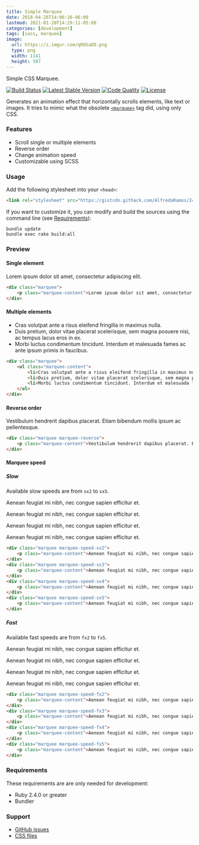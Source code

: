 ```yaml
---
title: Simple Marquee
date: 2018-04-26T14:06:16-06:00
lastmod: 2021-01-20T14:29:11-05:00
categories: [development]
tags: [sass, marquee]
image:
  url: https://i.imgur.com/qROSaDD.png
  type: png
  width: 1141
  height: 587
---
```

Simple CSS Marquee.

[![Build Status](https://img.shields.io/github/workflow/status/AlfredoRamos/simple-marquee/GitHub%20Actions%20CI?style=flat-square)](https://github.com/AlfredoRamos/simple-marquee/actions)
[![Latest Stable Version](https://img.shields.io/github/tag/AlfredoRamos/simple-marquee.svg?style=flat-square&label=stable)](https://github.com/AlfredoRamos/simple-marquee/releases)
[![Code Quality](https://img.shields.io/codacy/grade/63fcd59694174ec88466aff031a8868b.svg?style=flat-square)](https://app.codacy.com/manual/AlfredoRamos/simple-marquee/dashboard)
[![License](https://img.shields.io/github/license/AlfredoRamos/simple-marquee.svg?style=flat-square)](https://raw.githubusercontent.com/AlfredoRamos/simple-marquee/master/LICENSE)

Generates an animation effect that horizontally scrolls elements, like text or images. It tries to mimic what the obsolete [`<marquee>`](https://developer.mozilla.org/en-US/docs/Web/HTML/Element/marquee) tag did, using only CSS.

<!--more-->
### Features

- Scroll single or multiple elements
- Reverse order
- Change animation speed
- Customizable using SCSS

### Usage

Add the following stylesheet into your `<head>`:

```html
<link rel="stylesheet" src="https://gistcdn.githack.com/AlfredoRamos/241ebc49763fd6d8d805878e29b9c804/raw/f09b2f37fd72e5a467751cd38c91ce37a3a29e10/marquee.min.css" integrity="sha384-ECRKWCMB2qBwzuBeswCnbFX/P6kUKtMxQXk9PkbsLPQGAtgAyIoH8LRchuTJws+c" crossorigin="anonymous">
```

If you want to customize it, you can modify and build the sources using the command line (see [Requirements](#requirements)):

```shell
bundle update
bundle exec rake build:all
```

### Preview

#### Single element
<div class="marquee">
	<p class="marquee-content">Lorem ipsum dolor sit amet, consectetur adipiscing elit.</p>
</div>

```html
<div class="marquee">
	<p class="marquee-content">Lorem ipsum dolor sit amet, consectetur adipiscing elit.</p>
</div>
```

#### Multiple elements
<div class="marquee">
	<ul class="marquee-content">
		<li>Cras volutpat ante a risus eleifend fringilla in maximus nulla.</li>
		<li>Duis pretium, dolor vitae placerat scelerisque, sem magna posuere nisi, ac tempus lacus eros in ex.</li>
		<li>Morbi luctus condimentum tincidunt. Interdum et malesuada fames ac ante ipsum primis in faucibus.</li>
	</ul>
</div>

```html
<div class="marquee">
	<ul class="marquee-content">
		<li>Cras volutpat ante a risus eleifend fringilla in maximus nulla.</li>
		<li>Duis pretium, dolor vitae placerat scelerisque, sem magna posuere nisi, ac tempus lacus eros in ex.</li>
		<li>Morbi luctus condimentum tincidunt. Interdum et malesuada fames ac ante ipsum primis in faucibus.</li>
	</ul>
</div>
```

#### Reverse order
<div class="marquee marquee-reverse">
	<p class="marquee-content">Vestibulum hendrerit dapibus placerat. Etiam bibendum mollis ipsum ac pellentesque.</p>
</div>

```html
<div class="marquee marquee-reverse">
	<p class="marquee-content">Vestibulum hendrerit dapibus placerat. Etiam bibendum mollis ipsum ac pellentesque.</p>
</div>
```

#### Marquee speed
##### Slow

Available slow speeds are from `sx2` to `sx5`.

<div class="marquee marquee-speed-sx2">
	<p class="marquee-content">Aenean feugiat mi nibh, nec congue sapien efficitur et.</p>
</div>
<div class="marquee marquee-speed-sx3">
	<p class="marquee-content">Aenean feugiat mi nibh, nec congue sapien efficitur et.</p>
</div>
<div class="marquee marquee-speed-sx4">
	<p class="marquee-content">Aenean feugiat mi nibh, nec congue sapien efficitur et.</p>
</div>
<div class="marquee marquee-speed-sx5">
	<p class="marquee-content">Aenean feugiat mi nibh, nec congue sapien efficitur et.</p>
</div>

```html
<div class="marquee marquee-speed-sx2">
	<p class="marquee-content">Aenean feugiat mi nibh, nec congue sapien efficitur et.</p>
</div>
<div class="marquee marquee-speed-sx3">
	<p class="marquee-content">Aenean feugiat mi nibh, nec congue sapien efficitur et.</p>
</div>
<div class="marquee marquee-speed-sx4">
	<p class="marquee-content">Aenean feugiat mi nibh, nec congue sapien efficitur et.</p>
</div>
<div class="marquee marquee-speed-sx5">
	<p class="marquee-content">Aenean feugiat mi nibh, nec congue sapien efficitur et.</p>
</div>
```

##### Fast

Available fast speeds are from `fx2` to `fx5`.

<div class="marquee marquee-speed-fx2">
	<p class="marquee-content">Aenean feugiat mi nibh, nec congue sapien efficitur et.</p>
</div>
<div class="marquee marquee-speed-fx3">
	<p class="marquee-content">Aenean feugiat mi nibh, nec congue sapien efficitur et.</p>
</div>
<div class="marquee marquee-speed-fx4">
	<p class="marquee-content">Aenean feugiat mi nibh, nec congue sapien efficitur et.</p>
</div>
<div class="marquee marquee-speed-fx5">
	<p class="marquee-content">Aenean feugiat mi nibh, nec congue sapien efficitur et.</p>
</div>

```html
<div class="marquee marquee-speed-fx2">
	<p class="marquee-content">Aenean feugiat mi nibh, nec congue sapien efficitur et.</p>
</div>
<div class="marquee marquee-speed-fx3">
	<p class="marquee-content">Aenean feugiat mi nibh, nec congue sapien efficitur et.</p>
</div>
<div class="marquee marquee-speed-fx4">
	<p class="marquee-content">Aenean feugiat mi nibh, nec congue sapien efficitur et.</p>
</div>
<div class="marquee marquee-speed-fx5">
	<p class="marquee-content">Aenean feugiat mi nibh, nec congue sapien efficitur et.</p>
</div>
```

### Requirements

These requirements are are only needed for development:

- Ruby 2.4.0 or greater
- Bundler

### Support

- [GitHub issues](https://github.com/AlfredoRamos/simple-marquee/issues)
- [CSS files](https://gist.github.com/AlfredoRamos/241ebc49763fd6d8d805878e29b9c804)
